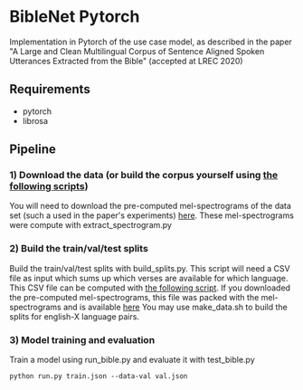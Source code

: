 # BibleNet Pytorch

Implementation in Pytorch of the use case model, as described in the paper "A Large and Clean Multilingual Corpus of Sentence Aligned Spoken Utterances Extracted from the Bible" (accepted at LREC 2020)

## Requirements

- pytorch
- librosa

## Pipeline
### 1) Download the data (or build the corpus yourself using [the following scripts](https://github.com/getalp/mass-dataset))
You will need to download the pre-computed mel-spectrograms of the data set (such a used in the paper's experiments) [here](https://zenodo.org/record/3354711#.XkpfVHVKjmE). These mel-spectrograms were compute with extract_spectrogram.py

### 2) Build the train/val/test splits
Build the train/val/test splits with build_splits.py. This script will need a CSV file as input which sums up which verses are available for which language. This CSV file can be computed with [the following script](https://github.com/getalp/mass-dataset/blob/master/scripts/check-verses.py). 
If you downloaded the pre-computed mel-spectrograms, this file was packed with the mel-spectrograms and is available [here](https://zenodo.org/record/3354711/files/verses.csv)
You may use make_data.sh to build the splits for english-X language pairs.

### 3) Model training and evaluation

Train a model using run_bible.py and evaluate it with test_bible.py

~~~~
python run.py train.json --data-val val.json
~~~~
